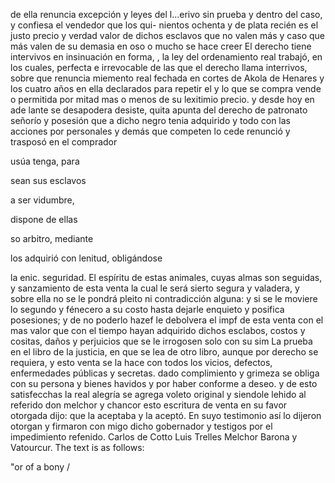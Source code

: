 de ella renuncia excepción y leyes del l...erivo sin
prueba y dentro del caso, y confiesa el vendedor que los qui- nientos ochenta y de plata recién es el justo precio y verdad valor de dichos esclavos que no valen más y caso que más valen de su demasia en oso o mucho se hace creer
El derecho tiene intervivos en insinuación en forma, , la ley del ordenamiento real trabajó, en los cuales, perfecta e irrevocable de las que el derecho llama interrivos, sobre que renuncia
miemento real fechada en cortes de Akola de Henares y los cuatro años en ella declarados para repetir el
y lo que se compra vende o permitida por mitad
mas o menos de su lexitimio precio. y desde hoy en ade
lante se desapodera desiste, quita apunta del derecho de patronato señorío y posesión que a dicho negro tenia adquirido y todo con las acciones por personales y demás
que
competen
lo
cede
renunció
y
trasposó
en
el
comprador

usúa
tenga,
para

sean
sus
esclavos

a
ser
vidumbre,

dispone
de
ellas

so
arbitro,
mediante

los
adquirió
con
lenitud,
obligándose

la
enic.
seguridad.
El espíritu de estas animales, cuyas almas son seguidas, y sanzamiento de esta venta la cual le será sierto segura y valadera, y sobre ella no se le pondrá pleito ni contradicción alguna: y si se le moviere lo segundo y fénecero a su costo
hasta dejarle enquieto y posifica posesiones; y de no poderlo
hazef le debolvera el impf de esta venta con el mas valor
que con el tiempo hayan adquirido dichos esclabos, costos y
cositas, daños y perjuicios que se le irrogosen solo con su sim
La prueba en el libro de la justicia, en que se lea de otro libro, aunque por derecho se requiera, y esto venta se la hace con todos los vicios, defectos, enfermedades públicas y secretas.
dado
complimiento y grimeza se obliga con su persona y bienes
havidos y por haber conforme a deseo. y de esto
satisfecchas la real alegría se agrega voleto original y siendole
lehido al referido don melchor y chancor esto escritura
de venta en su favor otorgada dijo: que la aceptaba y la aceptó. En suyo testimonio así lo dijeron otorgan y firmaron con migo dicho gobernador y testigos por el impedimiento
refenido.
Carlos de Cotto
Luis Trelles
Melchor Barona y Vatourcur.
The text is as follows:

"or of a bony /